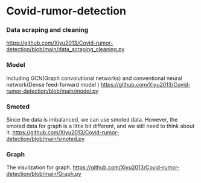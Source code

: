 # Covid-rumor-detection
### Data scraping and cleaning
https://github.com/Xiyu2013/Covid-rumor-detection/blob/main/data_scraping_cleaning.py

### Model
Including GCN(Graph convolutional networks) and conventional neural network(Dense feed-forward model )
https://github.com/Xiyu2013/Covid-rumor-detection/blob/main/model.py

### Smoted
Since the data is imbalanced, we can use smoted data. However, the smoted data for graph is a little bit different, and we still need to think about it.
https://github.com/Xiyu2013/Covid-rumor-detection/blob/main/smoted.py

### Graph
The visulization for graph.
https://github.com/Xiyu2013/Covid-rumor-detection/blob/main/Graph.py
